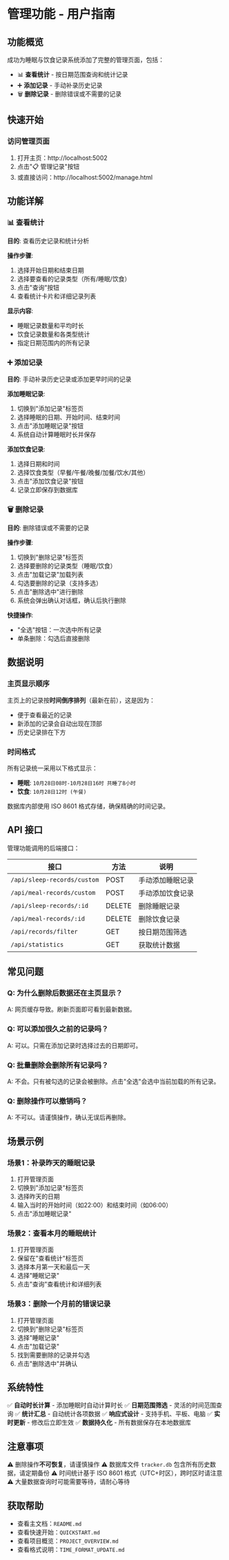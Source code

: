 # 管理功能 - 用户指南

## 功能概览

成功为睡眠与饮食记录系统添加了完整的管理页面，包括：
- 📊 **查看统计** - 按日期范围查询和统计记录
- ➕ **添加记录** - 手动补录历史记录
- 🗑️ **删除记录** - 删除错误或不需要的记录

## 快速开始

### 访问管理页面
1. 打开主页：http://localhost:5002
2. 点击"📋 管理记录"按钮
3. 或直接访问：http://localhost:5002/manage.html

## 功能详解

### 📊 查看统计

**目的**: 查看历史记录和统计分析

**操作步骤**:
1. 选择开始日期和结束日期
2. 选择要查看的记录类型（所有/睡眠/饮食）
3. 点击"查询"按钮
4. 查看统计卡片和详细记录列表

**显示内容**:
- 睡眠记录数量和平均时长
- 饮食记录数量和各类型统计
- 指定日期范围内的所有记录

### ➕ 添加记录

**目的**: 手动补录历史记录或添加更早时间的记录

**添加睡眠记录**:
1. 切换到"添加记录"标签页
2. 选择睡眠的日期、开始时间、结束时间
3. 点击"添加睡眠记录"按钮
4. 系统自动计算睡眠时长并保存

**添加饮食记录**:
1. 选择日期和时间
2. 选择饮食类型（早餐/午餐/晚餐/加餐/饮水/其他）
3. 点击"添加饮食记录"按钮
4. 记录立即保存到数据库

### 🗑️ 删除记录

**目的**: 删除错误或不需要的记录

**操作步骤**:
1. 切换到"删除记录"标签页
2. 选择要删除的记录类型（睡眠/饮食）
3. 点击"加载记录"加载列表
4. 勾选要删除的记录（支持多选）
5. 点击"删除选中"进行删除
6. 系统会弹出确认对话框，确认后执行删除

**快捷操作**:
- "全选"按钮：一次选中所有记录
- 单条删除：勾选后直接删除

## 数据说明

### 主页显示顺序

主页上的记录按**时间倒序排列**（最新在前），这是因为：
- 便于查看最近的记录
- 新添加的记录会自动出现在顶部
- 历史记录排在下方

### 时间格式

所有记录统一采用以下格式显示：
- **睡眠**: `10月28日08时-10月28日16时 共睡了8小时`
- **饮食**: `10月28日12时 (午餐)`

数据库内部使用 ISO 8601 格式存储，确保精确的时间记录。

## API 接口

管理功能调用的后端接口：

| 接口 | 方法 | 说明 |
|------|------|------|
| `/api/sleep-records/custom` | POST | 手动添加睡眠记录 |
| `/api/meal-records/custom` | POST | 手动添加饮食记录 |
| `/api/sleep-records/:id` | DELETE | 删除睡眠记录 |
| `/api/meal-records/:id` | DELETE | 删除饮食记录 |
| `/api/records/filter` | GET | 按日期范围筛选 |
| `/api/statistics` | GET | 获取统计数据 |

## 常见问题

### Q: 为什么删除后数据还在主页显示？
A: 网页缓存导致。刷新页面即可看到最新数据。

### Q: 可以添加很久之前的记录吗？
A: 可以。只需在添加记录时选择过去的日期即可。

### Q: 批量删除会删除所有记录吗？
A: 不会。只有被勾选的记录会被删除。点击"全选"会选中当前加载的所有记录。

### Q: 删除操作可以撤销吗？
A: 不可以。请谨慎操作，确认无误后再删除。

## 场景示例

### 场景1：补录昨天的睡眠记录
1. 打开管理页面
2. 切换到"添加记录"标签页
3. 选择昨天的日期
4. 输入当时的开始时间（如22:00）和结束时间（如06:00）
5. 点击"添加睡眠记录"

### 场景2：查看本月的睡眠统计
1. 打开管理页面
2. 保留在"查看统计"标签页
3. 选择本月第一天和最后一天
4. 选择"睡眠记录"
5. 点击"查询"查看统计和详细列表

### 场景3：删除一个月前的错误记录
1. 打开管理页面
2. 切换到"删除记录"标签页
3. 选择"睡眠记录"
4. 点击"加载记录"
5. 找到需要删除的记录并勾选
6. 点击"删除选中"并确认

## 系统特性

✅ **自动时长计算** - 添加睡眠时自动计算时长
✅ **日期范围筛选** - 灵活的时间范围查询
✅ **统计汇总** - 自动统计各项数据
✅ **响应式设计** - 支持手机、平板、电脑
✅ **实时更新** - 修改后立即生效
✅ **数据持久化** - 所有数据保存在本地数据库

## 注意事项

⚠️ 删除操作**不可恢复**，请谨慎操作
⚠️ 数据库文件 `tracker.db` 包含所有历史数据，请定期备份
⚠️ 时间统计基于 ISO 8601 格式（UTC+时区），跨时区时请注意
⚠️ 大量数据查询时可能需要等待，请耐心等待

## 获取帮助

- 查看主文档：`README.md`
- 查看快速开始：`QUICKSTART.md`
- 查看项目概览：`PROJECT_OVERVIEW.md`
- 查看格式说明：`TIME_FORMAT_UPDATE.md`
